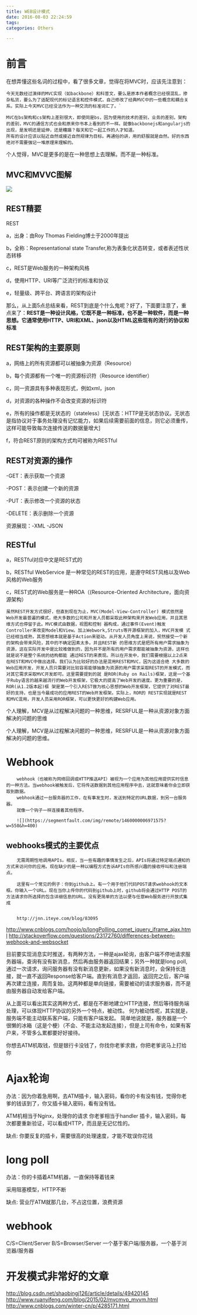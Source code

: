 ```yaml
---
title: WEB设计模式
date: 2016-08-03 22:24:59
tags:
categories: Others

---
```


# 前言

在想弄懂这些名词的过程中，看了很多文章，觉得在将MVC时，应该先注意到：

```
今天无数经过演绎的MVC实现（如backbone）和科普文，要么是原本作者概念已经很混乱，掺杂私货，要么为了适配现代的标记语言和控件模式，自己修改了经典MVC中的一些概念和耦合关系。实际上今天MVC已经没法作为一种交流的标准词汇了。`
```

```
MVC在bs架构和cs架构上差别很大，即使同是bs，因为使用的技术的差别，业务的差别，架构的差别，MVC的通信方式也会和原来你书本上看到的不一样。就像backbonejs和angularjs的出现，是发明还是延伸，还是糟蹋？每天和它一起工作的人才知道。
所有的设计应该以贴近自然或接近自然规律为目标。再通俗的讲，用的舒服就是自然。好的东西绝对不需要强记一堆原理来理解的。
```

个人觉得，MVC是更多的是在一种思想上去理解。而不是一种标准。


##  MVC和MVVC图解
![](https://camo.githubusercontent.com/2a09625439c430f360a770c80702f8df2c996156/687474703a2f2f7777332e73696e61696d672e636e2f6d773639302f34373465626633357477316476716e77786338746b6a2e6a7067?_=4285171)

##  REST精要

REST

a，出身：由Roy Thomas Fielding博士于2000年提出

b，全称：Representational state Transfer,称为表象化状态转变，或者表述性状态转移

c，REST是Web服务的一种架构风格

d，使用HTTP、URI等广泛流行的标准和协议

e，轻量级、跨平台、跨语言的架构设计

那么，从上面5点总结来看，REST到底是个什么鬼呢？好了，下面要注意了，重点来了：**REST是一种设计风格，它既不是一种标准，也不是一种软件，而是一种思想。它通常使用HTTP、URI和XML、json以及HTML这些现有的流行的协议和标准**

## REST架构的主要原则

a，网络上的所有资源都可以被抽象为资源（Resource）

b，每个资源都有一个唯一的资源标识符（Resource identifier）

c，同一资源具有多种表现形式，例如xml，json

d，对资源的各种操作不会改变资源的标识符

e，所有的操作都是无状态的（stateless）[无状态：HTTP是无状态协议。无状态是指协议对于事务处理没有记忆能力，如果后续需要前面的信息，则它必须重传，这样可能导致每次连接传送的数据量增大]

f，符合REST原则的架构方式均可被称为RESTful

## REST对资源的操作


-GET：表示获取一个资源

-POST：表示创建一个新的资源

-PUT：表示修改一个资源的状态

-DELETE：表示删除一个资源

资源展现：-XML    -JSON

## RESTful

a，RESTful对应中文是REST式的

b，RESTful WebService 是一种常见的REST的应用，是遵守REST风格以及Web风格的Web服务

c，REST式的Web服务是一种ROA（(Resource-Oriented Architecture，面向资源架构）


```
虽然REST开发方式很好，但直到现在为止，MVC(Model-View-Controller) 模式依然是Web开发最普遍的模式，绝大多数的公司和开发人员都采取此种架构来开发Web应用，并且其思维方式也停留于此。MVC模式由数据，视图和控制 器构成，通过事件(Event)触发Controller来改变Model和View。加上Webwork,Struts等开源框架的加入，MVC开发模 式已经相当成熟，其思想根本就是基于Action来驱动。从开发人员角度上来说，贸然接受一个新的架构会带来风险，其中的不确定因素太多。并且REST新 的思维方式是把所有用户需求抽象为资源，这在实际开发中是比较难做到的，因为并不是所有的用户需求都能被抽象为资源，这样也就是说不是整个系统的结构都能 通过REST的来表现。所以在开发中，我们需要根据以上2点来在REST和MVC中做出选择。我们认为比较好的办法是混用REST和MVC，因为这适合绝 大多数的Web应用开发，开发人员只需要对比较容易能够抽象为资源的用户需求采取REST的开发模式，而对其它需求采取MVC开发即可。这里需要提到的就 是ROR(Ruby on Rails)框架，这是一个基于Ruby语言的越来越流行的Web开发框架，它极大的提高了Web开发的速度。更为重要的是，ROR(从1.2版本起)框 架是第一个引入REST做为核心思想的Web开发框架，它提供了对REST最好的支持，也是当今最成功的应用REST的Web开发框架。实际上，ROR的 REST实现就是REST和MVC混用，开发人员采用ROR框架，可以更快更好的构建Web应用。
```

个人理解，MCV是从过程解决问题的一种思维，RESRFUL是一种从资源对象方面解决的问题的思维

个人理解，MCV是从过程解决问题的一种思维，RESRFUL是一种从资源对象方面解决的问题的思维。

# Webhook

        webhook（也被称为网络回调或HTTP推送API）被视为一个应用为其他应用提供实时信息的一种方法。当webhook被触发后，它将传送数据到其他应用程序中去，这就意味着你会立即获取到数据。
        webhook通过一台服务器的工作，在有事发生时，发送到特定的URL数据，到另一台服务器。
        就像一个钩子一样连接着其他程序。

        ![](https://segmentfault.com/img/remote/1460000006971575?w=550&h=400)

## webhooks模式的主要优点

        无需周期性地调用APIs。相反，当一些有趣的事情发生之后，APIs将通过特定端点通知的方式来访问你的应用。现在缺少的是一种以编程方式告诉APIs你所感兴趣的接收呼叫和注册端点。

        这里有一个常见的例子：你到github上。有一个用于他们代码POST请求webhook的文本框。你输入一个URL。现在当你上传你的代码到github上时，github将会通过HTTP POST的方法请求你所选择的包含详细信息的URL。没有更简单的方法以便与任意Web服务进行开放式集成


        http://jnn.iteye.com/blog/83095
http://www.cnblogs.com/hoojo/p/longPolling_comet_jquery_iframe_ajax.html
http://stackoverflow.com/questions/23172760/differences-between-webhook-and-websocket



目前要实现消息实时推送，有两种方法，一种是ajax轮询，由客户端不停地请求服务器端，查询有没有新消息，然后再由服务器返回结果；另外一种就是long poll,通过一次请求，询问服务器有没有新消息更新，如果没有新消息时，会保持长连接，就一直不返回Response给客户端。直到有消息才返回，返回完之后，客户端再次建立连接，周而复始。这两种都是单向链接，需要被动的请求服务器，而不是由服务器自动发给客户端。

从上面可以看出其实这两种方式，都是在不断地建立HTTP连接，然后等待服务端处理，可以体现HTTP协议的另外一个特点，被动性。
何为被动性呢，其实就是，服务端不能主动联系客户端，只能有客户端发起。
简单地说就是，服务器是一个很懒的冰箱（这是个梗）（不会、不能主动发起连接），但是上司有命令，如果有客户来，不管多么累都要好好接待。

你想去ATM机取钱，但是银行卡没钱了，你找你老爹求救，你把老爹说马上打给你

# Ajax轮询


办法：因为你着急用啊，去ATM插卡，输入密码，看你的卡有没有钱，觉得你老爹的钱该到了，你又插卡输入密码，看有没有钱。


ATM机相当于Nginx，处理你的请求
你老爹相当于handler
插卡，输入密码，每次都要重新验证，可以看成HTTP，而且是无记忆性的。


缺点: 你要反复的插卡，需要很高的处理速度，才能不耽误你花钱


# long poll

办法：你的卡插着ATM机器，一直保持等着钱来

采用阻塞模型，HTTP不断

缺点: 营业厅ATM就那几台，不占这位置，浪费资源

# webhook



C/S=Client/Server
B/S=Browser/Server
一个基于客户端/服务器，一个基于浏览器/服务器

# 开发模式非常好的文章

http://blog.csdn.net/shaobingj126/article/details/49420145
http://www.ruanyifeng.com/blog/2015/02/mvcmvp_mvvm.html
http://www.cnblogs.com/winter-cn/p/4285171.html



